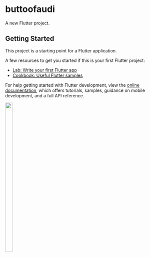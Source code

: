 # buttoofaudi

A new Flutter project.

## Getting Started

This project is a starting point for a Flutter application.

A few resources to get you started if this is your first Flutter project:

- [Lab: Write your first Flutter app](https://docs.flutter.dev/get-started/codelab)
- [Cookbook: Useful Flutter samples](https://docs.flutter.dev/cookbook)

For help getting started with Flutter development, view the
[online documentation](https://docs.flutter.dev/), which offers tutorials,
samples, guidance on mobile development, and a full API reference.


<p float="center">

<img src="https://user-images.githubusercontent.com/116253924/215269226-9c94c064-8612-448f-9492-621a5eaa1ad0.png" width=22% height=35%>



</p>
